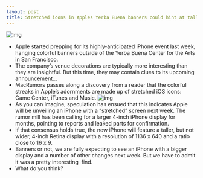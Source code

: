 ```yaml
---
layout: post
title: Stretched icons in Apples Yerba Buena banners could hint at taller iPhone
---
```

![img](http://media.idownloadblog.com/wp-content/uploads/2012/09/finalyerba.jpg)
* Apple started prepping for its highly-anticipated iPhone event last week, hanging colorful banners outside of the Yerba Buena Center for the Arts in San Francisco.
* The company’s venue decorations are typically more interesting than they are insightful. But this time, they may contain clues to its upcoming announcement…
* MacRumors passes along a discovery from a reader that the colorful streaks in Apple’s adornments are made up of stretched iOS icons: Game Center, iTunes and Music.
![img](http://media.idownloadblog.com/wp-content/uploads/2012/09/apps.jpg)
* As you can imagine, speculation has ensued that this indicates Apple will be unveiling an iPhone with a “stretched” screen next week. The rumor mill has been calling for a larger 4-inch iPhone display for months, pointing to reports and leaked parts for confirmation.
* If that consensus holds true, the new iPhone will feature a taller, but not wider, 4-inch Retina display with a resolution of 1136 x 640 and a ratio close to 16 x 9.
* Banners or not, we are fully expecting to see an iPhone with a bigger display and a number of other changes next week. But we have to admit it was a pretty interesting  find.
* What do you think?

